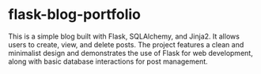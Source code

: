 # flask-blog-portfolio
This is a simple blog built with Flask, SQLAlchemy, and Jinja2. It allows users to create, view, and delete posts. The project features a clean and minimalist design and demonstrates the use of Flask for web development, along with basic database interactions for post management.
